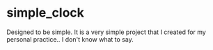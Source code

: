 # simple_clock

Designed to be simple. It is a very simple project that I created for my personal practice.. I don't know what to say.
